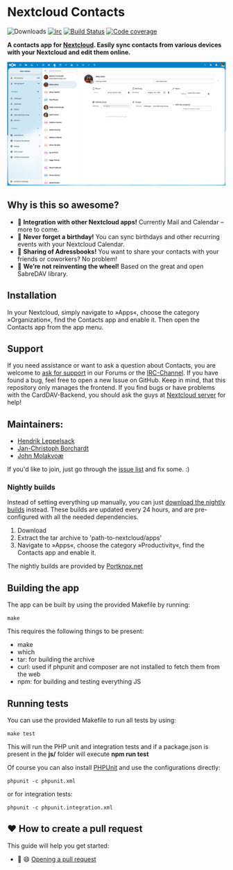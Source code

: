 # Nextcloud Contacts

![Downloads](https://img.shields.io/github/downloads/nextcloud/contacts/total.svg)
[![irc](https://img.shields.io/badge/IRC-%23nextcloud--contacts%20on%20freenode-blue.svg)](https://webchat.freenode.net/?channels=nextcloud-contacts)
[![Build Status](https://travis-ci.org/nextcloud/contacts.svg?branch=master)](https://travis-ci.org/nextcloud/contacts)
[![Code coverage](https://img.shields.io/codecov/c/github/nextcloud/contacts.svg?maxAge=2592000)](https://codecov.io/gh/nextcloud/contacts/)

**A contacts app for [Nextcloud](https://nextcloud.com). Easily sync contacts from various devices with your Nextcloud and edit them online.**

![](https://raw.githubusercontent.com/nextcloud/screenshots/master/apps/Contacts/contacts.png)

## Why is this so awesome?

* :rocket: **Integration with other Nextcloud apps!** Currently Mail and Calendar – more to come.
* :tada: **Never forget a birthday!** You can sync birthdays and other recurring events with your Nextcloud Calendar.
* :busts_in_silhouette: **Sharing of Adressbooks!** You want to share your contacts with your friends or coworkers? No problem!
* :see_no_evil: **We’re not reinventing the wheel!** Based on the great and open SabreDAV library.

## Installation

In your Nextcloud, simply navigate to »Apps«, choose the category »Organization«, find the Contacts app and enable it.
Then open the Contacts app from the app menu.

## Support

If you need assistance or want to ask a question about Contacts, you are welcome to [ask for support](https://help.nextcloud.com) in our Forums or the [IRC-Channel](https://webchat.freenode.net/?channels=nextcloud-contacts). If you have found a bug, feel free to open a new Issue on GitHub. Keep in mind, that this repository only manages the frontend. If you find bugs or have problems with the CardDAV-Backend, you should ask the guys at [Nextcloud server](https://github.com/nextcloud/server) for help!

## Maintainers:

- [Hendrik Leppelsack](https://github.com/Henni)
- [Jan-Christoph Borchardt](https://github.com/jancborchardt)
- [John Molakvoæ](https://github.com/skjnldsv)

If you'd like to join, just go through the [issue list](https://github.com/nextcloud/contacts/issues) and fix some. :)

### Nightly builds

Instead of setting everything up manually, you can just [download the nightly builds](https://nightly.portknox.net/contacts/?C=M;O=D) instead. These builds are updated every 24 hours, and are pre-configured with all the needed dependencies.

1. Download
2. Extract the tar archive to 'path-to-nextcloud/apps'
3. Navigate to »Apps«, choose the category »Productivity«, find the Contacts app and enable it.

The nightly builds are provided by [Portknox.net](https://portknox.net)

## Building the app

The app can be built by using the provided Makefile by running:

    make

This requires the following things to be present:
* make
* which
* tar: for building the archive
* curl: used if phpunit and composer are not installed to fetch them from the web
* npm: for building and testing everything JS

## Running tests
You can use the provided Makefile to run all tests by using:

    make test

This will run the PHP unit and integration tests and if a package.json is present in the **js/** folder will execute **npm run test**

Of course you can also install [PHPUnit](http://phpunit.de/getting-started.html) and use the configurations directly:

    phpunit -c phpunit.xml

or for integration tests:

    phpunit -c phpunit.integration.xml

## :heart: How to create a pull request

This guide will help you get started: 
- :dancer: :smile: [Opening a pull request](https://opensource.guide/how-to-contribute/#opening-a-pull-request) 



